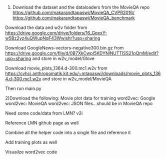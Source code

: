 
1) Download the dataset and the dataloaders from the MovieQA repo
https://github.com/makarandtapaswi/MovieQA_CVPR2016/
https://github.com/makarandtapaswi/MovieQA_benchmark

Download the data and w2v folder from 
https://drive.google.com/drive/folders/16_GqxxY-w5Bz2yz4uQWupNqF43Wwishr?usp=sharing


Download GoogleNews-vectors-negative300.bin.gz from https://drive.google.com/file/d/0B7XkCwpI5KDYNlNUTTlSS21pQmM/edit?usp=sharing and store in w2v_model/Glove

Download movie_plots_1364.d-300.mc1.w2v from https://cvhci.anthropomatik.kit.edu/~mtapaswi/downloads/movie_plots_1364.d-300.mc1.w2v and store in w2v_model/MovieQA

Then run main.py

2)Download the following:
Movie plot data for training word2vec:
Google word2vec: 
MovieQA word2vec:
JSON files...should be in MovieQA repo

Need some code/data from LMN?
v2i

Reference LMN github page as well

Combine all the helper code into a single file and reference it

Add training plots as well

Visuailze word2vec code
